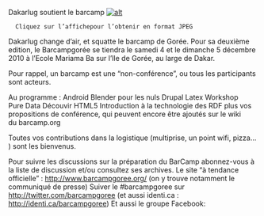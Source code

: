 
 Dakarlug soutient le barcamp
[![alt](https://raw.github.com/Dakarlug/site-datas/master/datas/barcamp212x150.jpg "")](https://raw.github.com/Dakarlug/site-datas/master/datas/pdf)
    
      Cliquez sur l’affichepour l’obtenir en format JPEG

Dakarlug change d’air, et squatte le barcamp de Gorée.
Pour sa deuxième edition, le  Barcampgorée  se tiendra le samedi 4 et le dimanche 5 décembre 2010  à l’Ecole Mariama Ba sur l’Ile de Gorée, au large de Dakar.


Pour rappel, un barcamp est une “non-conférence”, ou tous les participants sont acteurs.


Au programme :
Android
 Blender pour les nuls
 Drupal 
 Latex
 Workshop Pure Data
 Découvir HTML5
 Introduction à la technologie des RDF
plus vos propositions de conférence, qui peuvent encore être ajoutés sur le wiki du barcamp.org 


Toutes vos contributions dans la logistique (multiprise, un point wifi, pizza… ) sont les bienvenus.



 Pour suivre les discussions sur la préparation du BarCamp abonnez-vous à  la liste de discussion et/ou consultez ses archives.
 Le site “à tendance officielle” :  http://www.barcampgoree.org/ (on y trouve notamment le communiqué de presse)
Suiver le #barcampgoree sur http://twitter.com/barcampgoree
 (et aussi identi.ca :  http://identi.ca/barcampgoree)
Et aussi  le groupe Facebook: 
    
    
    



    



    



    



    



    



 
    
     